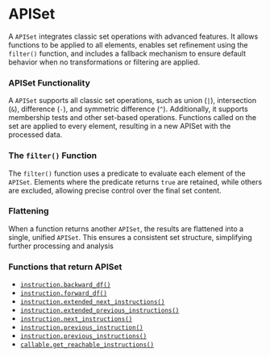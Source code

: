 # APISet

A `APISet` integrates classic set operations with advanced features. It allows functions to be applied to all elements, enables set refinement using the `filter()` function, and includes a fallback mechanism to ensure default behavior when no transformations or filtering are applied.

### APISet Functionality

A `APISet` supports all classic set operations, such as union (`|`), intersection (`&`), difference (`-`), and symmetric difference (`^`). Additionally, it supports membership tests and other set-based operations. Functions called on the set are applied to every element, resulting in a new APISet with the processed data.

### The `filter()` Function

The `filter()` function uses a predicate to evaluate each element of the `APISet`. Elements where the predicate returns `true` are retained, while others are excluded, allowing precise control over the final set content.

### Flattening

When a function returns another `APISet`, the results are flattened into a single, unified `APISet`. This ensures a consistent set structure, simplifying further processing and analysis

### Functions that return APISet

* [`instruction.backward_df()`](../instruction/instruction.backward_df.md)
* [`instruction.forward_df()`](../instruction/instruction.forward_df.md)
* [`instruction.extended_next_instructions()`](../instruction/instruction.extended_next_instructions.md)
* [`instruction.extended_previous_instructions()`](../instruction/instruction.extended_previous_instructions.md)
* [`instruction.next_instructions()`](../instruction/instruction.next_instructions.md)
* [`instruction.previous_instruction()`](../instruction/instruction.previous_instruction.md)
* [`instruction.previous_instructions()`](../instruction/instruction.previous_instructions.md)
* [`callable.get_reachable_instructions()`](../callable/callable.get_reachable_instructions.md)



